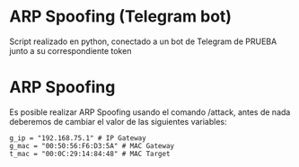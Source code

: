# ARP Spoofing (Telegram bot)

Script realizado en python, conectado a un bot de Telegram de PRUEBA junto a su correspondiente token

# ARP Spoofing

Es posible realizar ARP Spoofing usando el comando /attack, antes de nada deberemos de cambiar el valor de las siguientes variables:


```
g_ip = "192.168.75.1" # IP Gateway
g_mac = "00:50:56:F6:D3:5A" # MAC Gateway
t_mac = "00:0C:29:14:84:48" # MAC Target
```
